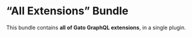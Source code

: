 # “All Extensions” Bundle

This bundle contains **all of Gato GraphQL extensions**, in a single plugin.

<!-- ## List of bundled extensions

- [Access Control](../../../../../extensions/access-control/docs/modules/access-control/en.md)
- [Access Control Visitor IP](../../../../../extensions/access-control-visitor-ip/docs/modules/access-control-visitor-ip/en.md)
- [Cache Control](../../../../../extensions/cache-control/docs/modules/cache-control/en.md)
- [Conditional Field Manipulation](../../../../../extensions/conditional-field-manipulation/docs/modules/conditional-field-manipulation/en.md)
- [Custom Endpoints](../../../../../extensions/custom-endpoints/docs/modules/custom-endpoints/en.md)
- [Deprecation Notifier](../../../../../extensions/deprecation-notifier/docs/modules/deprecation-notifier/en.md)
- [Email Sender](../../../../../extensions/email-sender/docs/modules/email-sender/en.md)
- [Field Default Value](../../../../../extensions/field-default-value/docs/modules/field-default-value/en.md)
- [Field Deprecation](../../../../../extensions/field-deprecation/docs/modules/field-deprecation/en.md)
- [Field on Field](../../../../../extensions/field-on-field/docs/modules/field-on-field/en.md)
- [Field Resolution Caching](../../../../../extensions/field-resolution-caching/docs/modules/field-resolution-caching/en.md)
- [Field Response Removal](../../../../../extensions/field-response-removal/docs/modules/field-response-removal/en.md)
- [Field To Input](../../../../../extensions/field-to-input/docs/modules/field-to-input/en.md)
- [Field Value Iteration and Manipulation](../../../../../extensions/field-value-iteration-and-manipulation/docs/modules/field-value-iteration-and-manipulation/en.md)
- [Helper Function Collection](../../../../../extensions/helper-function-collection/docs/modules/helper-function-collection/en.md)
- [HTTP Client](../../../../../extensions/http-client/docs/modules/http-client/en.md)
- [HTTP Request via Schema](../../../../../extensions/http-request-via-schema/docs/modules/http-request-via-schema/en.md)
- [Low-Level Persisted Query Editing](../../../../../extensions/low-level-persisted-query-editing/docs/modules/low-level-persisted-query-editing/en.md)
- [Multiple Query Execution](../../../../../extensions/multiple-query-execution/docs/modules/multiple-query-execution/en.md)
- [Persisted Queries](../../../../../extensions/persisted-queries/docs/modules/persisted-queries/en.md)
- [PHP Constants and Environment via Schema](../../../../../extensions/php-constants-and-environment-variables-via-schema/docs/modules/php-constants-and-environment-variables-via-schema/en.md)
- [PHP Functions via Schema](../../../../../extensions/php-functions-via-schema/docs/modules/php-functions-via-schema/en.md)
- [Polylang](../../../../../extensions/polylang/docs/modules/polylang/en.md)
- [Response Error Trigger](../../../../../extensions/response-error-trigger/docs/modules/response-error-trigger/en.md)
- [Schema Editing Access](../../../../../extensions/schema-editing-access/docs/modules/schema-editing-access/en.md) -->
